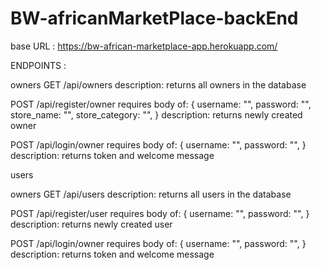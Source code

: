 # BW-africanMarketPlace-backEnd

base URL : https://bw-african-marketplace-app.herokuapp.com/

ENDPOINTS : 

owners
  GET /api/owners
  description: returns all owners in the database
  
  POST /api/register/owner
  requires body of: 
    { 
      username: "",
      password: "",
      store_name: "",
      store_category: "",
    }
  description: returns newly created owner
  
  POST /api/login/owner
  requires body of: 
    { 
      username: "",
      password: "",
    }
  description: returns token and welcome message
  
  users
  
  owners
  GET /api/users
  description: returns all users in the database
  
  POST /api/register/user
  requires body of: 
    { 
      username: "",
      password: "",
    }
  description: returns newly created user
  
  POST /api/login/owner
  requires body of: 
    { 
      username: "",
      password: "",
    }
  description: returns token and welcome message

